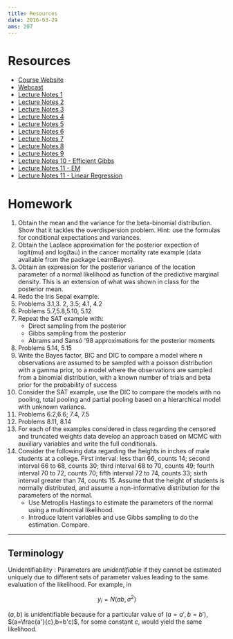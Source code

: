 ```yaml
---
title: Resources
date: 2016-03-29
ams: 207
---
```


# Resources

- [Course Website](https://ams207-spring16-01.courses.soe.ucsc.edu/)
- [Webcast](https://webcast.ucsc.edu/)
- [Lecture Notes 1](/assets/ams207/notes/notes1.pdf)
- [Lecture Notes 2](/assets/ams207/notes/notes2.pdf)
- [Lecture Notes 3](/assets/ams207/notes/notes3.pdf)
- [Lecture Notes 4](/assets/ams207/notes/notes4.pdf)
- [Lecture Notes 5](/assets/ams207/notes/notes5.pdf)
- [Lecture Notes 6](/assets/ams207/notes/notes6.pdf)
- [Lecture Notes 7](/assets/ams207/notes/notes7.pdf)
- [Lecture Notes 8](/assets/ams207/notes/notes8.pdf)
- [Lecture Notes 9](/assets/ams207/notes/notes9.pdf)
- [Lecture Notes 10 - Efficient Gibbs](/assets/ams207/notes/notes10.pdf)
- [Lecture Notes 11 - EM](/assets/ams207/notes/notes11.pdf)
- [Lecture Notes 11 - Linear Regression](/assets/ams207/notes/notes12.pdf)

# Homework
1. Obtain the mean and the variance for the beta-binomial distribution. Show that it tackles   the overdispersion problem. Hint: use the formulas for conditional expectations and variances.
2. Obtain the Laplace approximation for the posterior expection of  logit(mu) and log(tau) in the cancer mortality rate example (data available from the package LearnBayes).
3. Obtain an expression for the posterior variance of the location parameter of a normal likelihood as function of the predictive marginal density. This is an extension of what was shown in class for the posterior mean.
4. Redo the Iris Sepal example.
5. Problems 3.1,3. 2, 3.5; 4.1, 4.2
6. Problems 5.7,5.8,5.10, 5.12
7. Repeat the SAT example with:
    - Direct sampling from the posterior
    - Gibbs sampling from the posterior
    - Abrams and Sansó '98 approximations for the posterior moments
8. Problems 5.14, 5.15
9. Write the Bayes factor, BIC and DIC to compare a model where n observations are assumed to be sampled with a poisson distribution with a gamma prior, to a model where the observations are sampled from a binomial distribution, with a known number of trials and beta prior for the probability of success
10. Consider the SAT example, use the DIC to compare the models with no  pooling, total pooling and partial pooling based on a hierarchical model with unknown variance.
11. Problems 6.2,6.6; 7.4, 7.5
12. Problems 8.11, 8.14
13. For each of the examples considered in class regarding the censored and truncated weights data develop an approach based on MCMC with auxiliary variables and write the full conditionals.
14. Consider the following data regarding the heights in inches of male students at a college. First interval: less than 66, counts 14; second interval 66 to 68, counts 30; third interval 68 to 70, counts 49; fourth interval 70 to 72, counts 70; fifth interval 72 to 74, counts 33; sixth interval greater than 74, counts 15. Assume that the height of students is normally distributed, and assume a non-informative distribution for the parameters of the normal.
    - Use Metroplis Hastings to estimate the parameters of the normal using a multinomial likelihood.
    - Introduce latent variables and use Gibbs sampling to do the estimation. Compare.

***

## Terminology

Unidentifiability
: Parameters are *unidentifiable* if they cannot be estimated uniquely due to different sets of parameter values leading to the same evaluation of the likelihood. For example, in

$$
  y_i = N(ab,\sigma^2)
$$

$(a,b)$ is unidentifiable because for a particular value of $(a=a',b=b')$, $(a=\frac{a'}{c},b=b'c)$, for some constant $c$, would yield the same likelihood.

